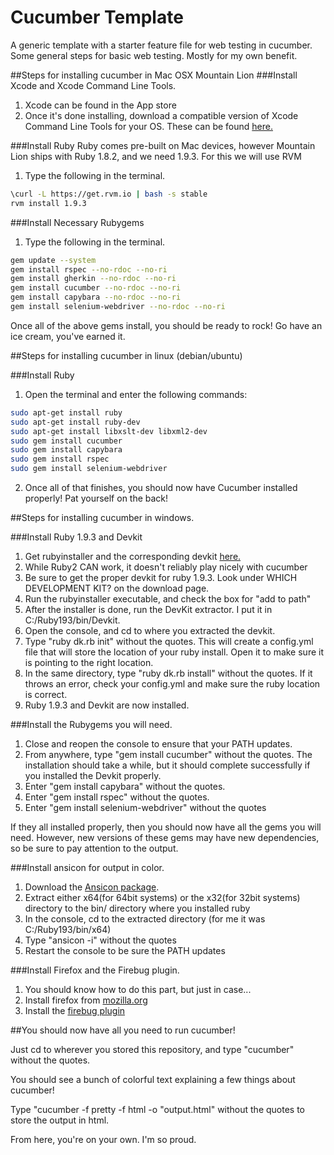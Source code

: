 Cucumber Template
=================

A generic template with a starter feature file for web testing in cucumber. Some general steps for basic web testing. Mostly for my own benefit.

##Steps for installing cucumber in Mac OSX Mountain Lion
###Install Xcode and Xcode Command Line Tools.
1. Xcode can be found in the App store
2. Once it's done installing, download a compatible version of Xcode Command Line Tools for your OS. These can be found [here.](https://developer.apple.com/downloads/index.action?name=for%20Xcode%20-#)

###Install Ruby
Ruby comes pre-built on Mac devices, however Mountain Lion ships with Ruby 1.8.2, and we need 1.9.3. For this we will use RVM
1. Type the following in the terminal.
```bash
\curl -L https://get.rvm.io | bash -s stable
rvm install 1.9.3
```

###Install Necessary Rubygems
1. Type the following in the terminal.
```bash
gem update --system
gem install rspec --no-rdoc --no-ri
gem install gherkin --no-rdoc --no-ri
gem install cucumber --no-rdoc --no-ri
gem install capybara --no-rdoc --no-ri
gem install selenium-webdriver --no-rdoc --no-ri
```
Once all of the above gems install, you should be ready to rock! Go have an ice cream, you've earned it.

##Steps for installing cucumber in linux (debian/ubuntu)

###Install Ruby
1. Open the terminal and enter the following commands:

```bash
sudo apt-get install ruby
sudo apt-get install ruby-dev
sudo apt-get install libxslt-dev libxml2-dev
sudo gem install cucumber
sudo gem install capybara
sudo gem install rspec
sudo gem install selenium-webdriver
```

2. Once all of that finishes, you should now have Cucumber installed properly! Pat yourself on the back!



##Steps for installing cucumber in windows.

###Install Ruby 1.9.3 and Devkit

1. Get rubyinstaller and the corresponding devkit [here.](http://rubyinstaller.org/downloads/)
2. While Ruby2 CAN work, it doesn't reliably play nicely with cucumber
3. Be sure to get the proper devkit for ruby 1.9.3. Look under WHICH DEVELOPMENT KIT? on the download page.
4. Run the rubyinstaller executable, and check the box for "add to path"
5. After the installer is done, run the DevKit extractor. I put it in C:/Ruby193/bin/Devkit.
6. Open the console, and cd to where you extracted the devkit.
7. Type "ruby dk.rb init" without the quotes. This will create a config.yml file that will store the location of your ruby install. Open it to make sure it is pointing to the right location.
8. In the same directory, type "ruby dk.rb install" without the quotes. If it throws an error, check your config.yml and make sure the ruby location is correct.
9. Ruby 1.9.3 and Devkit are now installed.

###Install the Rubygems you will need.

1. Close and reopen the console to ensure that your PATH updates.
2. From anywhere, type "gem install cucumber" without the quotes. The installation should take a while, but it should complete successfully if you installed the Devkit properly.
3. Enter "gem install capybara" without the quotes.
4. Enter "gem install rspec" without the quotes.
5. Enter "gem install selenium-webdriver" without the quotes

If they all installed properly, then you should now have all the gems you will need. However, new versions of these gems may have new dependencies, so be sure to pay attention to the output.
 
###Install ansicon for output in color.
1. Download the [Ansicon package](http://adoxa.3eeweb.com/ansicon/).
2. Extract either x64(for 64bit systems) or the x32(for 32bit systems) directory to the bin/ directory where you installed ruby
3. In the console, cd to the extracted directory (for me it was C:/Ruby193/bin/x64)
4. Type "ansicon -i" without the quotes
5. Restart the console to be sure the PATH updates

###Install Firefox and the Firebug plugin.

1. You should know how to do this part, but just in case...
2. Install firefox from [mozilla.org](http://www.mozilla.org/en-US/)
3. Install the [firebug plugin](https://getfirebug.com/)

##You should now have all you need to run cucumber!

Just cd to wherever you stored this repository, and type "cucumber" without the quotes.

You should see a bunch of colorful text explaining a few things about cucumber!

Type "cucumber -f pretty -f html -o "output.html" without the quotes to store the output in html.

From here, you're on your own. I'm so proud.
